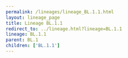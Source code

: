 ```yaml
---
permalink: /lineages/lineage_BL.1.1.html
layout: lineage_page
title: Lineage BL.1.1
redirect_to: ../lineage.html?lineage=BL.1.1
lineage: BL.1.1
parent: BL.1
children: ['BL.1.1']
---
```

